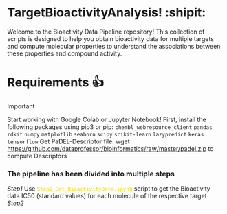 # TargetBioactivityAnalysis! :shipit:
Welcome to the Bioactivity Data Pipeline repository! This collection of scripts is designed to help you obtain bioactivity data for multiple targets and compute molecular properties to understand the associations between these properties and compound activity.

# Requirements :+1:
> [!IMPORTANT]
> Start working with Google Colab or Jupyter Notebook! 
> First, install the following packages using pip3 or pip:
`chembl_webresource_client`
`pandas`
`rdkit`
`numpy`
`matplotlib`
`seaborn`
`scipy`
`scikit-learn`
`lazypredict`
`keras`
`tensorflow`
> Get PaDEL-Descriptor file: wget https://github.com/dataprofessor/bioinformatics/raw/master/padel.zip to compute Descriptors

### The pipeline has been divided into multiple steps
*Step1* Use <code style="color : gold">Step1_Get_BioactivityData.ipynb</code> script to get the Bioactivity data IC50 (standard values) for each molecule of the respective target
*Step2* 
